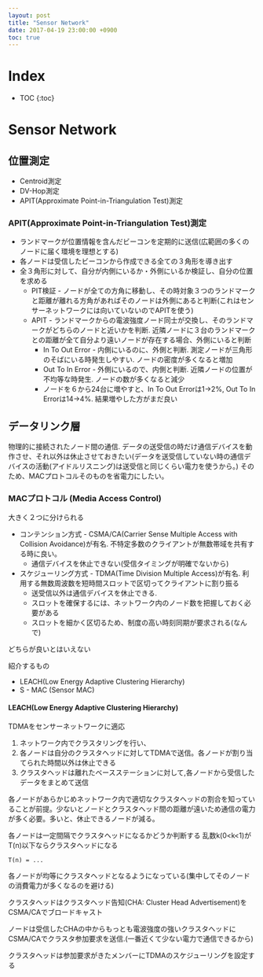 ```yaml
---
layout: post
title: "Sensor Network"
date: 2017-04-19 23:00:00 +0900
toc: true
---
```


# Index

* TOC
{:toc}

# Sensor Network

## 位置測定
* Centroid測定
* DV-Hop測定
* APIT(Approximate Point-in-Triangulation Test)測定

### APIT(Approximate Point-in-Triangulation Test)測定
* ランドマークが位置情報を含んだビーコンを定期的に送信(広範囲の多くのノードに届く環境を理想とする)
* 各ノードは受信したビーコンから作成できる全ての３角形を導き出す
* 全３角形に対して、自分が内側にいるか・外側にいるか検証し、自分の位置を求める
  * PIT検証 - ノードが全ての方角に移動し、その時対象３つのランドマークと距離が離れる方角があればそのノードは外側にあると判断(これはセンサーネットワークには向いていないのでAPITを使う)
  * APIT - ランドマークからの電波強度ノード同士が交換し、そのランドマークがどちらのノードと近いかを判断. 近隣ノードに３台のランドマークとの距離が全て自分より遠いノードが存在する場合、外側にいると判断
    * In To Out Error - 内側にいるのに、外側と判断. 測定ノードが三角形のそばにいる時発生しやすい. ノードの密度が多くなると増加
    * Out To In Error - 外側にいるので、内側と判断. 近隣ノードの位置が不均等な時発生. ノードの数が多くなると減少
    * ノードを６から24台に増やすと、In To Out Errorは1->2%, Out To In Errorは14->4%. 結果増やした方がまだ良い

## データリンク層
物理的に接続されたノード間の通信.
データの送受信の時だけ通信デバイスを動作させ、それ以外は休止させておきたい(データを送受信していない時の通信デバイスの活動(アイドルリスニング)は送受信と同じくらい電力を使うから。)
そのため、MACプロトコルそのものを省電力にしたい。

### MACプロトコル (Media Access Control)
大きく２つに分けられる
* コンテンション方式 - CSMA/CA(Carrier Sense Multiple Access with Collision Avoidance)が有名. 不特定多数のクライアントが無数帯域を共有する時に良い。
  * 通信デバイスを休止できない(受信タイミングが明確でないから)
* スケジューリング方式 - TDMA(Time Division Multiple Access)が有名. 利用する無数周波数を短時間スロットで区切ってクライアントに割り振る
  * 送受信以外は通信デバイスを休止できる.
  * スロットを確保するには、ネットワーク内のノード数を把握しておく必要がある
  * スロットを細かく区切るため、制度の高い時刻同期が要求される(なんで)

どちらが良いとはいえない

紹介するもの
* LEACH(Low Energy Adaptive Clustering Hierarchy)
* S - MAC (Sensor MAC)

#### LEACH(Low Energy Adaptive Clustering Hierarchy)
TDMAをセンサーネットワークに適応
1. ネットワーク内でクラスタリングを行い、
2. 各ノードは自分のクラスタヘッドに対してTDMAで送信。各ノードが割り当てられた時間以外は休止できる
3. クラスタヘッドは離れたベースステーションに対して,各ノードから受信したデータをまとめて送信

各ノードがあらかじめネットワーク内で適切なクラスタヘッドの割合を知っていることが前提。少ないとノードとクラスタヘッド間の距離が遠いため通信の電力が多く必要。多いと、休止できるノードが減る。

各ノードは一定間隔でクラスタヘッドになるかどうか判断する
乱数k(0<k<1)がT(n)以下ならクラスタヘッドになる
```
T(n) = ...
```
各ノードが均等にクラスタヘッドとなるようになっている(集中してそのノードの消費電力が多くなるのを避ける)

クラスタヘッドはクラスタヘッド告知(CHA: Cluster Head Advertisement)をCSMA/CAでブロードキャスト

ノードは受信したCHAの中からもっとも電波強度の強いクラスタヘッドにCSMA/CAでクラスタ参加要求を送信.(一番近くて少ない電力で通信できるから)

クラスタヘッドは参加要求がきたメンバーにTDMAのスケジューリングを設定する
